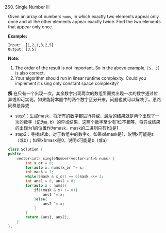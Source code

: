 260. Single Number III

Given an array of numbers `nums`, in which exactly two elements appear only once and all the other elements appear exactly twice. Find the two elements that appear only once.

**Example:**

```
Input:  [1,2,1,3,2,5]
Output: [3,5]
```

**Note**:

1. The order of the result is not important. So in the above example, `[5, 3]` is also correct.
2. Your algorithm should run in linear runtime complexity. Could you implement it using only constant space complexity?



**解**	在只有一个出现一次，其余数字出现两次的数组里面找出现一次的数字通过位异或即可实现。如果能将本题中的两个数字区分开来，问题也就可以解决了。思路同样是异或

+ step1：生成mask，将所有的数字都进行异或，最后的结果就是两个出现了一次的数字（记为a, b）的异或结果，这两个数字至少有1位不相等，将异或结果的出现为1的位置作为mask，mask的二进制只有1位是1
+ step2：寻找a和b，对于数组中的数字x，如果x&mask是1，说明x可能是a（或b）；如果x&mask是0，说明x可能是b（或a）

```c++
class Solution {
public:
    vector<int> singleNumber(vector<int>& nums) {
        int x_or = 0;
        for(auto x: nums)x_or ^= x;
        int mask = 1;
        while((mask & x_or) == 0)mask <<= 1;
        int ans1 = 0, ans2 = 0;
        for(auto x : nums){
            if((mask & x) != 0){
                ans1 ^= x;
            }else{
                ans2 ^= x;
            }
        }
        return {ans1, ans2};
    }
};
```

